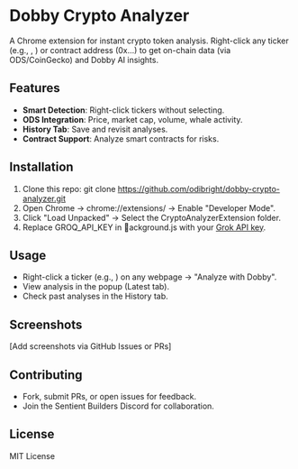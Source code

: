 ﻿# Dobby Crypto Analyzer

A Chrome extension for instant crypto token analysis. Right-click any ticker (e.g., \, \) or contract address (0x...) to get on-chain data (via ODS/CoinGecko) and Dobby AI insights.

## Features
- **Smart Detection**: Right-click tickers without selecting.
- **ODS Integration**: Price, market cap, volume, whale activity.
- **History Tab**: Save and revisit analyses.
- **Contract Support**: Analyze smart contracts for risks.

## Installation
1. Clone this repo: git clone https://github.com/odibright/dobby-crypto-analyzer.git
2. Open Chrome → chrome://extensions/ → Enable \"Developer Mode\".
3. Click \"Load Unpacked\" → Select the CryptoAnalyzerExtension folder.
4. Replace GROQ_API_KEY in ackground.js with your [Grok API key](https://x.ai/api).

## Usage
- Right-click a ticker (e.g., \) on any webpage → \"Analyze with Dobby\".
- View analysis in the popup (Latest tab).
- Check past analyses in the History tab.

## Screenshots
[Add screenshots via GitHub Issues or PRs]

## Contributing
- Fork, submit PRs, or open issues for feedback.
- Join the Sentient Builders Discord for collaboration.

## License
MIT License
